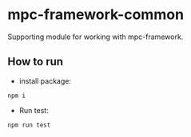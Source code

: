 # mpc-framework-common

Supporting module for working with mpc-framework.

## How to run
- install package:
```
npm i
```

- Run test:
```
npm run test
```

